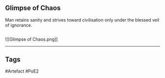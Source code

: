 ## Glimpse of Chaos
Man retains sanity and strives toward civilisation
only under the blessed veil of ignorance.
##
![[Glimpse of Chaos.png]]

---
## Tags
#Artefact
#PoE2